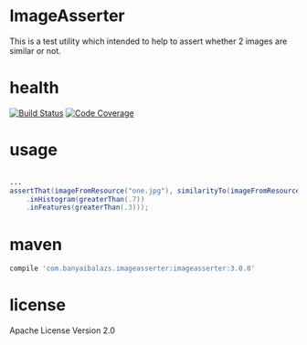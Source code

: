 # ImageAsserter
This is a test utility which intended to help to assert whether 2 images are similar or not.

# health
[![Build Status](https://travis-ci.org/balazsbanyai/imageasserter.svg?branch=master)](https://travis-ci.org/balazsbanyai/imageasserter)
[![Code Coverage](https://img.shields.io/codecov/c/github/balazsbanyai/imageasserter/master.svg)](https://codecov.io/github/balazsbanyai/imageasserter?branch=master)


# usage
```java

...
assertThat(imageFromResource("one.jpg"), similarityTo(imageFromResource("another.jpg"))
    .inHistogram(greaterThan(.7))
    .inFeatures(greaterThan(.3)));

```

# maven

```groovy
compile 'com.banyaibalazs.imageasserter:imageasserter:3.0.0'
```

# license
Apache License Version 2.0

